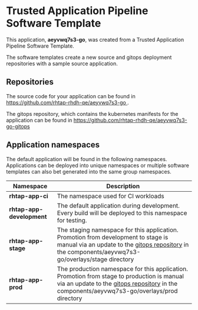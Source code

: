 # Trusted Application Pipeline Software Template

This application, **aeyvwq7s3-go**, was created from a Trusted Application Pipeline Software Template.

The software templates create a new source and gitops deployment repositories with a sample source application. 

## Repositories

The source code for your application can be found in [https://github.com/rhtap-rhdh-qe/aeyvwq7s3-go ](https://github.com/rhtap-rhdh-qe/aeyvwq7s3-go ).
 
The gitops repository, which contains the kubernetes manifests for the application can be found in 
[https://github.com/rhtap-rhdh-qe/aeyvwq7s3-go-gitops ](https://github.com/rhtap-rhdh-qe/aeyvwq7s3-go-gitops ) 

## Application namespaces 

The default application will be found in the following namespaces. Applications can be deployed into unique namespaces or multiple software templates can also bet generated into the same group namespaces.  

|  Namespace   |  Description   |  
| -------- | -------- |
| **rhtap-app-ci** | The namespace used for CI workloads |
| **rhtap-app-development** | The default application during development. Every build will be deployed to this namespace for testing. |
| **rhtap-app-stage** | The staging namespace for this application. Promotion from development to stage is manual via an update to the [gitops repository](https://github.com/rhtap-rhdh-qe/aeyvwq7s3-go-gitops ) in the components/aeyvwq7s3-go/overlays/stage directory |
| **rhtap-app-prod** | The production namespace for this application. Promotion from stage to production is manual via an update to the [gitops repository](https://github.com/rhtap-rhdh-qe/aeyvwq7s3-go-gitops ) in the components/aeyvwq7s3-go/overlays/prod directory |